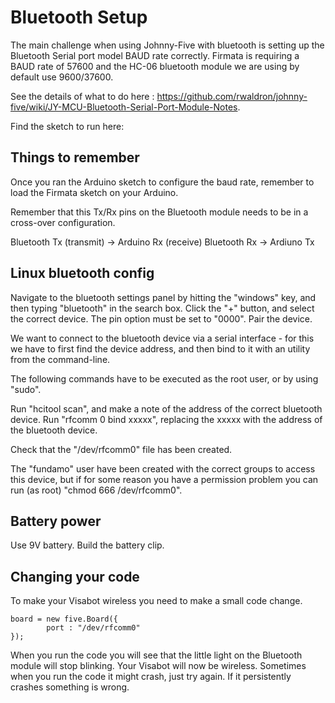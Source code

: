 # Bluetooth Setup

The main challenge when using Johnny-Five with bluetooth is setting up the Bluetooth Serial port model BAUD rate correctly. Firmata is requiring a BAUD rate of 57600 and the HC-06 bluetooth module we are using by default use 9600/37600.

See the details of what to do here : https://github.com/rwaldron/johnny-five/wiki/JY-MCU-Bluetooth-Serial-Port-Module-Notes.

Find the sketch to run here: 

## Things to remember

Once you ran the Arduino sketch to configure the baud rate, remember to load the Firmata sketch on your Arduino. 

Remember that this Tx/Rx pins on the Bluetooth module needs to be in a cross-over configuration.

Bluetooth Tx (transmit) -> Arduino Rx (receive)
Bluetooth Rx -> Ardiuno Tx

## Linux bluetooth config

Navigate to the bluetooth settings panel by hitting the "windows" key, and then typing "bluetooth" in the search box.  Click the "+" button, and select the correct device.  The pin option must be set to "0000".  Pair the device.

We want to connect to the bluetooth device via a serial interface - for this we have to first find the device address, and then bind to it with an utility from the command-line.

The following commands have to be executed as the root user, or by using "sudo".

Run "hcitool scan", and make a note of the address of the correct bluetooth device.
Run "rfcomm 0 bind xxxxx", replacing the xxxxx with the address of the bluetooth device.

Check that the "/dev/rfcomm0" file has been created.

The "fundamo" user have been created with the correct groups to access this device, but if for some reason you have a permission problem you can run (as root) "chmod 666 /dev/rfcomm0".


## Battery power

Use 9V battery.
Build the battery clip.

## Changing your code

To make your Visabot wireless you need to make a small code change.

```
board = new five.Board({
		port : "/dev/rfcomm0"
});
```

When you run the code you will see that the little light on the Bluetooth module will stop blinking.  Your Visabot will now be wireless. Sometimes when you run the code it might crash, just try again. If it persistently crashes something is wrong.
